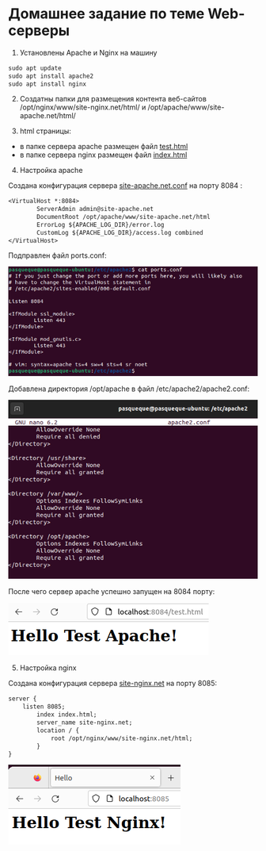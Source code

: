 # Домашнее задание по теме Web-серверы

1. Установлены Apache и Nginx на машину

```
sudo apt update
sudo apt install apache2
sudo apt install nginx
```

2. Cоздатны папки для размещения контента веб-сайтов /opt/nginx/www/site-nginx.net/html/ и /opt/apache/www/site-apache.net/html/

3. html страницы: 
- в папке сервера apache размещен файл [test.html](./test.html)
- в папке сервера nginx размещен файл [index.html](./index.html)
 
4. Настройка apache

Создана конфигурация сервера [site-apache.net.conf](./site-apache.net.conf.txt) на порту 8084 :

```
<VirtualHost *:8084>
        ServerAdmin admin@site-apache.net
        DocumentRoot /opt/apache/www/site-apache.net/html
        ErrorLog ${APACHE_LOG_DIR}/error.log
        CustomLog ${APACHE_LOG_DIR}/access.log combined
</VirtualHost>
```

Подправлен файл ports.conf:

![ports](./ports.png)

Добавлена директория /opt/apache в файл /etc/apache2/apache2.conf:

![apache2.conf](./directory_added_inapache2.conf.png)

После чего сервер apache успешно запущен на 8084 порту:

![apache-site](./apache_8084.png)

5. Настройка nginx

Создана конфигурация сервера [site-nginx.net](./site_nginx.net) на порту 8085:

```
server {
	listen 8085;
        index index.html;
        server_name site-nginx.net;
        location / {
        	root /opt/nginx/www/site-nginx.net/html;
        }
}
```

![screen_nginx](./screen_nginx.png)